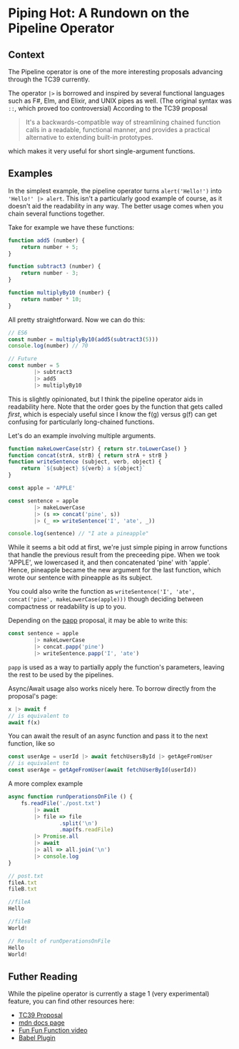 # Piping Hot: A Rundown on the Pipeline Operator

## Context
The Pipeline operator is one of the more interesting proposals advancing through the TC39 currently.

The operator `|>` is borrowed and inspired by several functional languages such as F#, Elm, and Elixir, and UNIX pipes as well. (The original syntax was `::`, which proved too controversial) According to the TC39 proposal

> It's a backwards-compatible way of streamlining chained function calls in a readable, functional manner, and provides a practical alternative to extending built-in prototypes.

which makes it very useful for short single-argument functions.

## Examples

In the simplest example, the pipeline operator turns `alert('Hello!')` into `'Hello!' |> alert`. This isn't a particularly good example of course, as it doesn't aid the readability in any way. The better usage comes when you chain several functions together.

Take for example we have these functions:

```javascript
function add5 (number) {
    return number + 5;
}

function subtract3 (number) {
    return number - 3;
}

function multiplyBy10 (number) {
    return number * 10;
}
```

All pretty straightforward. Now we can do this:

```javascript
// ES6
const number = multiplyBy10(add5(subtract3(5)))
console.log(number) // 70

// Future
const number = 5
        |> subtract3
        |> add5
        |> multiplyBy10
```

This is slightly opinionated, but I think the pipeline operator aids in readability here. Note that the order goes by the function that gets called _first_, which is especialy useful since I know the f(g) versus g(f) can get confusing for particularly long-chained functions.

Let's do an example involving multiple arguments.

```javascript
function makeLowerCase(str) { return str.toLowerCase() }
function concat(strA, strB) { return strA + strB }
function writeSentence (subject, verb, object) {
    return `${subject} ${verb} a ${object}`
}

const apple = 'APPLE'

const sentence = apple
        |> makeLowerCase
        |> (s => concat('pine', s))
        |> (_ => writeSentence('I', 'ate', _))

console.log(sentence) // "I ate a pineapple"
```

While it seems a bit odd at first, we're just simple piping in arrow functions that handle the previous result from the preceeding pipe. When we took 'APPLE', we lowercased it, and then concatenated 'pine' with 'apple'. Hence, pineapple became the new argument for the last function, which wrote our sentence with pineapple as its subject.

You could also write the function as `writeSentence('I', 'ate', concat('pine', makeLowerCase(apple)))` though deciding between compactness or readability is up to you.

Depending on the [papp](https://github.com/mindeavor/es-papp) proposal, it may be able to write this:

```javascript
const sentence = apple
        |> makeLowerCase
        |> concat.papp('pine')
        |> writeSentence.papp('I', 'ate')
```

`papp` is used as a way to partially apply the function's parameters, leaving the rest to be used by the pipelines.

Async/Await usage also works nicely here. To borrow directly from the proposal's page:

```javascript
x |> await f
// is equivalent to
await f(x)
```

You can await the result of an async function and pass it to the next function, like so

```javascript
const userAge = userId |> await fetchUsersById |> getAgeFromUser
// is equivalent to
const userAge = getAgeFromUser(await fetchUserById(userId))
```

A more complex example

```javascript
async function runOperationsOnFile () {
    fs.readFile('./post.txt')
        |> await
        |> file => file
                .split('\n')
                .map(fs.readFile)
        |> Promise.all
        |> await
        |> all => all.join('\n')
        |> console.log
}

// post.txt
fileA.txt
fileB.txt

//fileA
Hello 

//fileB
World!

// Result of runOperationsOnFile
Hello
World!
```

## Futher Reading

While the pipeline operator is currently a stage 1 (very experimental) feature, you can find other resources here:
- [TC39 Proposal](https://github.com/tc39/proposal-pipeline-operator)
- [mdn docs page](https://developer.mozilla.org/en-US/docs/Web/JavaScript/Reference/Operators/Pipeline_operator)
- [Fun Fun Function video](https://www.youtube.com/watch?v=dYQIkV2L-eg)
- [Babel Plugin](https://github.com/babel/babel/tree/master/packages/babel-plugin-proposal-pipeline-operator)